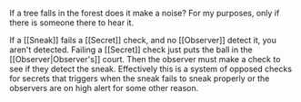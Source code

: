 If a tree falls in the forest does it make a noise? For my purposes, only if there is someone there to hear it.

If a [[Sneak]] fails a [[Secret]] check, and no [[Observer]] detect it, you aren't detected. Failing a [[Secret]] check just puts the ball in the [[Observer|Observer's]] court. Then the observer must make a check to see if they detect the sneak. Effectively this is a system of opposed checks for secrets that triggers when the sneak fails to sneak properly or the observers are on high alert for some other reason.